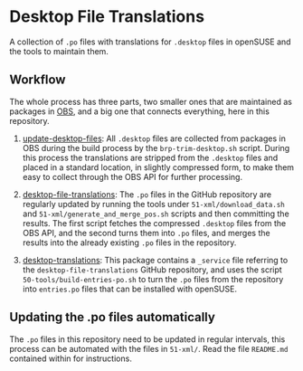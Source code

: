 # Desktop File Translations

  A collection of `.po` files with translations for `.desktop` files in openSUSE
  and the tools to maintain them.

## Workflow

  The whole process has three parts, two smaller ones that are maintained
  as packages in [OBS](https://build.opensuse.org/), and a big one that connects
  everything, here in this repository.

  1. [update-desktop-files](https://build.opensuse.org/package/show/openSUSE:Factory/update-desktop-files):
     All `.desktop` files are collected from packages in OBS during the build
     process by the `brp-trim-desktop.sh` script. During this process the
     translations are stripped from the `.desktop` files and placed in a
     standard location, in slightly compressed form, to make them easy to
     collect through the OBS API for further processing.

  2. [desktop-file-translations](https://github.com/openSUSE/desktop-file-translations):
     The `.po` files in the GitHub repository are regularly updated by running
     the tools under `51-xml/download_data.sh` and `51-xml/generate_and_merge_pos.sh`
     scripts and then committing the results. The first script fetches the
     compressed `.desktop` files from the OBS API, and the second turns them
     into `.po` files, and merges the results into the already existing `.po`
     files in the repository.

  3. [desktop-translations](https://build.opensuse.org/package/show/X11:common:Factory/desktop-translations):
     This package contains a `_service` file referring to the
     `desktop-file-translations` GitHub repository, and uses the script
     `50-tools/build-entries-po.sh` to turn the `.po` files from the repository
     into `entries.po` files that can be installed with openSUSE.

## Updating the .po files automatically

The `.po` files in this repository need to be updated in regular intervals, this
process can be automated with the files in `51-xml/`. Read the file `README.md`
contained within for instructions.
